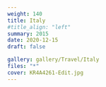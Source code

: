 ```yaml
---
weight: 140
title: Italy
#title_align: "left"
summary: 2015
date: 2020-12-15
draft: false

gallery: gallery/Travel/Italy
files: "*"
cover: KR4A4261-Edit.jpg
---
```

